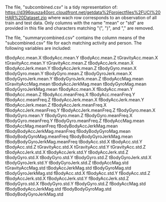 The file, "subcombined.csv" is a tidy representation of:
https://d396qusza40orc.cloudfront.net/getdata%2Fprojectfiles%2FUCI%20HAR%20Dataset.zip
where wach row corresponds to an observation of all train and test data.
Only columns with the name "mean" or "std" are provided in this file and characters matching "(", ")", and "," are removed.

The file, "summarycombined.csv" contains the column means of the "subcombined.csv" file for each matching activity and person. The following variables are included:

tBodyAcc.mean.X
tBodyAcc.mean.Y
tBodyAcc.mean.Z
tGravityAcc.mean.X
tGravityAcc.mean.Y
tGravityAcc.mean.Z
tBodyAccJerk.mean.X
tBodyAccJerk.mean.Y
tBodyAccJerk.mean.Z
tBodyGyro.mean.X
tBodyGyro.mean.Y
tBodyGyro.mean.Z
tBodyGyroJerk.mean.X
tBodyGyroJerk.mean.Y
tBodyGyroJerk.mean.Z
tBodyAccMag.mean
tGravityAccMag.mean
tBodyAccJerkMag.mean
tBodyGyroMag.mean
tBodyGyroJerkMag.mean
fBodyAcc.mean.X
fBodyAcc.mean.Y
fBodyAcc.mean.Z
fBodyAcc.meanFreq.X
fBodyAcc.meanFreq.Y
fBodyAcc.meanFreq.Z
fBodyAccJerk.mean.X
fBodyAccJerk.mean.Y
fBodyAccJerk.mean.Z
fBodyAccJerk.meanFreq.X
fBodyAccJerk.meanFreq.Y
fBodyAccJerk.meanFreq.Z
fBodyGyro.mean.X
fBodyGyro.mean.Y
fBodyGyro.mean.Z
fBodyGyro.meanFreq.X
fBodyGyro.meanFreq.Y
fBodyGyro.meanFreq.Z
fBodyAccMag.mean
fBodyAccMag.meanFreq
fBodyBodyAccJerkMag.mean
fBodyBodyAccJerkMag.meanFreq
fBodyBodyGyroMag.mean
fBodyBodyGyroMag.meanFreq
fBodyBodyGyroJerkMag.mean
fBodyBodyGyroJerkMag.meanFreq
tBodyAcc.std.X
tBodyAcc.std.Y
tBodyAcc.std.Z
tGravityAcc.std.X
tGravityAcc.std.Y
tGravityAcc.std.Z
tBodyAccJerk.std.X
tBodyAccJerk.std.Y
tBodyAccJerk.std.Z
tBodyGyro.std.X
tBodyGyro.std.Y
tBodyGyro.std.Z
tBodyGyroJerk.std.X
tBodyGyroJerk.std.Y
tBodyGyroJerk.std.Z
tBodyAccMag.std
tGravityAccMag.std
tBodyAccJerkMag.std
tBodyGyroMag.std
tBodyGyroJerkMag.std
fBodyAcc.std.X
fBodyAcc.std.Y
fBodyAcc.std.Z
fBodyAccJerk.std.X
fBodyAccJerk.std.Y
fBodyAccJerk.std.Z
fBodyGyro.std.X
fBodyGyro.std.Y
fBodyGyro.std.Z
fBodyAccMag.std
fBodyBodyAccJerkMag.std
fBodyBodyGyroMag.std
fBodyBodyGyroJerkMag.std


